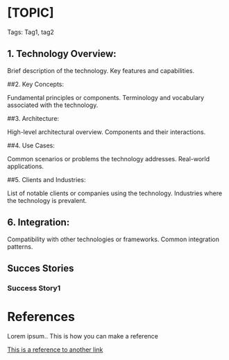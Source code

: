 # [TOPIC] 
Tags: Tag1, tag2

## 1. Technology Overview:

Brief description of the technology.
Key features and capabilities.

##2. Key Concepts:

Fundamental principles or components.
Terminology and vocabulary associated with the technology.

##3. Architecture:

High-level architectural overview.
Components and their interactions.

##4. Use Cases:

Common scenarios or problems the technology addresses.
Real-world applications.

##5. Clients and Industries:

List of notable clients or companies using the technology.
Industries where the technology is prevalent.

## 6. Integration:

Compatibility with other technologies or frameworks.
Common integration patterns.    

## Succes Stories
### Success Story1

# References
 Lorem ipsum..
This is how you can make a reference

[This is a reference to another link](https://www.terraform.io/docs/providers/azurerm/guides/service_principal_client_secret.html)
